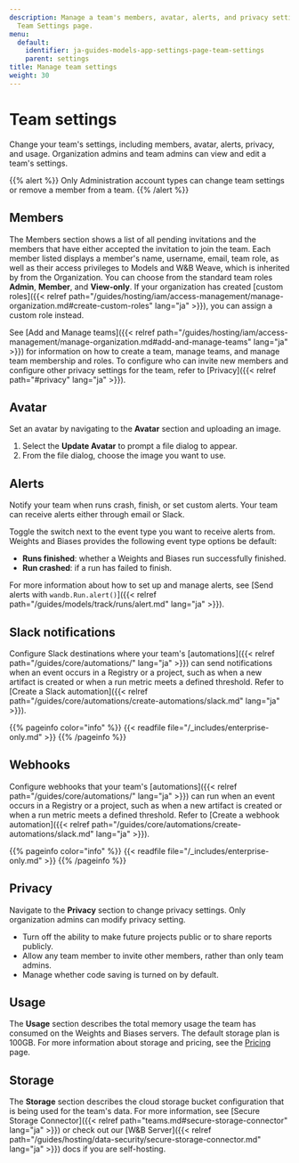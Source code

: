 ```yaml
---
description: Manage a team's members, avatar, alerts, and privacy settings with the
  Team Settings page.
menu:
  default:
    identifier: ja-guides-models-app-settings-page-team-settings
    parent: settings
title: Manage team settings
weight: 30
---
```


# Team settings

Change your team's settings, including members, avatar, alerts, privacy, and usage. Organization admins and team admins can view and edit a team's settings.

{{% alert %}}
Only Administration account types can change team settings or remove a member from a team.
{{% /alert %}}


## Members
The Members section shows a list of all pending invitations and the members that have either accepted the invitation to join the team. Each member listed displays a member's name, username, email, team role, as well as their access privileges to Models and W&B Weave, which is inherited by from the Organization. You can choose from the standard team roles **Admin**, **Member**, and **View-only**. If your organization has created [custom roles]({{< relref path="/guides/hosting/iam/access-management/manage-organization.md#create-custom-roles" lang="ja" >}}), you can assign a custom role instead.

See [Add and Manage teams]({{< relref path="/guides/hosting/iam/access-management/manage-organization.md#add-and-manage-teams" lang="ja" >}}) for information on how to create a team, manage teams, and manage team membership and roles. To configure who can invite new members and configure other privacy settings for the team, refer to [Privacy]({{< relref path="#privacy" lang="ja" >}}).

## Avatar

Set an avatar by navigating to the **Avatar** section and uploading an image.

1. Select the **Update Avatar** to prompt a file dialog to appear.
2. From the file dialog, choose the image you want to use.

## Alerts

Notify your team when runs crash, finish, or set custom alerts. Your team can receive alerts either through email or Slack.

Toggle the switch next to the event type you want to receive alerts from. Weights and Biases provides the following event type options be default:

* **Runs finished**: whether a Weights and Biases run successfully finished.
* **Run crashed**: if a run has failed to finish.

For more information about how to set up and manage alerts, see [Send alerts with `wandb.Run.alert()`]({{< relref path="/guides/models/track/runs/alert.md" lang="ja" >}}).

## Slack notifications
Configure Slack destinations where your team's [automations]({{< relref path="/guides/core/automations/" lang="ja" >}}) can send notifications when an event occurs in a Registry or a project, such as when a new artifact is created or when a run metric meets a defined threshold. Refer to [Create a Slack automation]({{< relref path="/guides/core/automations/create-automations/slack.md" lang="ja" >}}).

{{% pageinfo color="info" %}}
{{< readfile file="/_includes/enterprise-only.md" >}}
{{% /pageinfo %}}

## Webhooks
Configure webhooks that your team's [automations]({{< relref path="/guides/core/automations/" lang="ja" >}}) can run when an event occurs in a Registry or a project, such as when a new artifact is created or when a run metric meets a defined threshold. Refer to [Create a webhook automation]({{< relref path="/guides/core/automations/create-automations/slack.md" lang="ja" >}}).

{{% pageinfo color="info" %}}
{{< readfile file="/_includes/enterprise-only.md" >}}
{{% /pageinfo %}}

## Privacy

Navigate to the **Privacy** section to change privacy settings. Only organization admins can modify privacy setting.

- Turn off the ability to make future projects public or to share reports publicly.
- Allow any team member to invite other members, rather than only team admins.
- Manage whether code saving is turned on by default.

## Usage

The **Usage** section describes the total memory usage the team has consumed on the Weights and Biases servers. The default storage plan is 100GB. For more information about storage and pricing, see the [Pricing](https://wandb.ai/site/pricing) page.

## Storage

The **Storage** section describes the cloud storage bucket configuration that is being used for the team's data. For more information, see [Secure Storage Connector]({{< relref path="teams.md#secure-storage-connector" lang="ja" >}}) or check out our [W&B Server]({{< relref path="/guides/hosting/data-security/secure-storage-connector.md" lang="ja" >}}) docs if you are self-hosting.